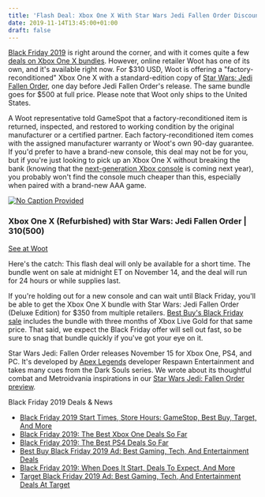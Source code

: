 ```yaml
---
title: 'Flash Deal: Xbox One X With Star Wars Jedi Fallen Order Discounted To $310 (Refurbished)'
date: 2019-11-14T13:45:00+01:00
draft: false
---
```


[Black Friday 2019](https://www.gamespot.com/articles/black-friday-2019-leaked-ads-best-deals-store-hour/1100-6470200/) is right around the corner, and with it comes quite a few [deals on Xbox One X bundles](https://www.gamespot.com/articles/black-friday-2019-xbox-one-deals-best-console-and-/1100-6471153/). However, online retailer Woot has one of its own, and it's available right now. For $310 USD, Woot is offering a "factory-reconditioned" Xbox One X with a standard-edition copy of [Star Wars: Jedi Fallen Order](https://www.gamespot.com/star-wars-jedi-fallen-order/), one day before Jedi Fallen Order's release. The same bundle goes for $500 at full price. Please note that Woot only ships to the United States.

A Woot representative told GameSpot that a factory-reconditioned item is returned, inspected, and restored to working condition by the original manufacturer or a certified partner. Each factory-reconditioned item comes with the assigned manufacturer warranty or Woot's own 90-day guarantee. If you'd prefer to have a brand-new console, this deal may not be for you, but if you're just looking to pick up an Xbox One X without breaking the bank (knowing that the [next-generation Xbox console](https://www.gamespot.com/articles/xbox-scarlett-specs-release-date-next-gen-xbox-tec/1100-6466640/) is coming next year), you probably won't find the console much cheaper than this, especially when paired with a brand-new AAA game.

[![No Caption Provided](https://gamespot1.cbsistatic.com/uploads/scale_super/1591/15918215/3604277-xbox%20bundle.jpg)](https://gamespot1.cbsistatic.com/uploads/original/1591/15918215/3604277-xbox%20bundle.jpg)

### **Xbox One X (Refurbished) with Star Wars: Jedi Fallen Order | $310 ($500)**

[See at Woot](http://www.anrdoezrs.net/links/9020176/type/dlg/https://electronics.woot.com/offers/xbox-one-x-star-wars-jedi-fallen-order)

Here's the catch: This flash deal will only be available for a short time. The bundle went on sale at midnight ET on November 14, and the deal will run for 24 hours or while supplies last.

If you're holding out for a new console and can wait until Black Friday, you'll be able to get the Xbox One X bundle with Star Wars: Jedi Fallen Order (Deluxe Edition) for $350 from multiple retailers. [Best Buy's Black Friday sale](https://www.gamespot.com/articles/black-friday-2019-at-best-buy-the-best-gaming-tech/1100-6471254/) includes the bundle with three months of Xbox Live Gold for that same price. That said, we expect the Black Friday offer will sell out fast, so be sure to snag that bundle quickly if you've got your eye on it.

Star Wars Jedi: Fallen Order releases November 15 for Xbox One, PS4, and PC. It's developed by [Apex Legends](https://www.gamespot.com/apex-legends/) developer Respawn Entertainment and takes many cues from the Dark Souls series. We wrote about its thoughtful combat and Metroidvania inspirations in our [Star Wars Jedi: Fallen Order preview](https://www.gamespot.com/articles/star-wars-jedi-fallen-order-doesnt-break-the-mold-/1100-6470625/).

Black Friday 2019 Deals & News

*   [Black Friday 2019 Start Times, Store Hours: GameStop, Best Buy, Target, And More](https://www.gamespot.com/articles/black-friday-2019-start-times-store-hours-gamestop/1100-6471354/)
*   [Black Friday 2019: The Best Xbox One Deals So Far](https://www.gamespot.com/gallery/black-friday-2019-the-best-xbox-one-deals-we-know-/2900-3160/)
*   [Black Friday 2019: The Best PS4 Deals So Far](https://www.gamespot.com/gallery/black-friday-2019-ps4-deals-best-games-consoles-an/2900-3142/)
*   [Best Buy Black Friday 2019 Ad: Best Gaming, Tech, And Entertainment Deals](https://www.gamespot.com/articles/black-friday-2019-at-best-buy-the-best-gaming-tech/1100-6471254/)
*   [Black Friday 2019: When Does It Start, Deals To Expect, And More](https://www.gamespot.com/articles/black-friday-2019-leaked-ads-best-deals-store-hour/1100-6470200/)
*   [Target Black Friday 2019 Ad: Best Gaming, Tech, And Entertainment Deals At Target](https://www.gamespot.com/articles/black-friday-2019-at-target-the-best-gaming-tech-a/1100-6471218/)